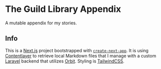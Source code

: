 # The Guild Library Appendix

A mutable appendix for my stories.

## Info

This is a [Next.js](https://nextjs.org/) project bootstrapped with [`create-next-app`](https://github.com/vercel/next.js/tree/canary/packages/create-next-app). It is using [Contentlayer](https://www.contentlayer.dev/) to retrieve local Markdown files that I manage with a custom [Laravel](https://laravel.com/) backend that utilizes [Orbit](https://github.com/ryangjchandler/orbit). Styling is [TailwindCSS](https://tailwindcss.com/).
